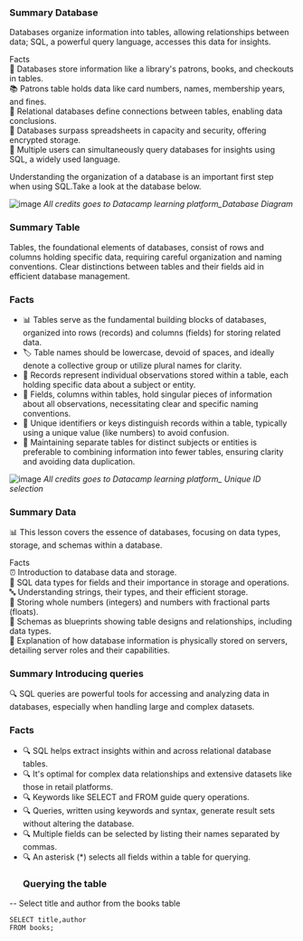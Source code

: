 ### Summary Database
Databases organize information into tables, allowing relationships between data; SQL, a powerful query language, accesses this data for insights.

Facts <br/>
💾 Databases store information like a library's patrons, books, and checkouts in tables. <br/>
📚 Patrons table holds data like card numbers, names, membership years, and fines.<br/>
🔄 Relational databases define connections between tables, enabling data conclusions.<br/>
🌟 Databases surpass spreadsheets in capacity and security, offering encrypted storage.<br/>
🤝 Multiple users can simultaneously query databases for insights using SQL, a widely used language.<br/>

Understanding the organization of a database is an important first step when using SQL.Take a look at the database below.

![image](https://github.com/walidsharaar/DataAnalystSQL/assets/29350894/8944e2b6-b057-4c86-8db1-eca4794c550c)
*All credits goes to Datacamp learning platform_Database Diagram*


### Summary Table
Tables, the foundational elements of databases, consist of rows and columns holding specific data, requiring careful organization and naming conventions. Clear distinctions between tables and their fields aid in efficient database management.<br/>

### Facts <br/>
- 📊 Tables serve as the fundamental building blocks of databases, organized into rows (records) and columns (fields) for storing related data.<br/>
- 🏷️ Table names should be lowercase, devoid of spaces, and ideally denote a collective group or utilize plural names for clarity.<br/>
- 🧾 Records represent individual observations stored within a table, each holding specific data about a subject or entity.<br/>
- 📝 Fields, columns within tables, hold singular pieces of information about all observations, necessitating clear and specific naming conventions.<br/>
- 🔑 Unique identifiers or keys distinguish records within a table, typically using a unique value (like numbers) to avoid confusion.<br/>
- 🔄 Maintaining separate tables for distinct subjects or entities is preferable to combining information into fewer tables, ensuring clarity and avoiding data duplication.<br/>

![image](https://github.com/walidsharaar/DataAnalystSQL/assets/29350894/f36da6fd-cd0c-42dc-be41-4b8f8f45d473)
*All credits goes to Datacamp learning platform_ Unique ID selection*

### Summary  Data 
📊 This lesson covers the essence of databases, focusing on data types, storage, and schemas within a database.

Facts <br/>
⏰ Introduction to database data and storage. <br/>
💾  SQL data types for fields and their importance in storage and operations.<br/>
🔤 Understanding strings, their types, and their efficient storage.<br/>
🔢 Storing whole numbers (integers) and numbers with fractional parts (floats).<br/>
📐 Schemas as blueprints showing table designs and relationships, including data types.<br/>
💽 Explanation of how database information is physically stored on servers, detailing server roles and their capabilities.<br/>


### Summary Introducing queries
🔍 SQL queries are powerful tools for accessing and analyzing data in databases, especially when handling large and complex datasets.

### Facts
- 🔍 SQL helps extract insights within and across relational database tables.  <br/>
- 🔍 It's optimal for complex data relationships and extensive datasets like those in retail platforms. <br/>
- 🔍 Keywords like SELECT and FROM guide query operations. <br/>
- 🔍 Queries, written using keywords and syntax, generate result sets without altering the database. <br/>
- 🔍 Multiple fields can be selected by listing their names separated by commas. <br/>
- 🔍 An asterisk (*) selects all fields within a table for querying. <br/>
  ### Querying the table
-- Select title and author from the books table
```
SELECT title,author
FROM books;
```
